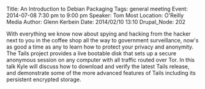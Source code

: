 Title: An Introduction to Debian Packaging
Tags: general meeting
Event: 2014-07-08 7:30 pm to 9:00 pm
Speaker: Tom Most
Location: O'Reilly Media
Author: Glenn Kerbein
Date: 2014/02/10 13:10
Drupal_Node: 202

With everything we know now about spying and hacking from the hacker next
to you in the coffee shop all the way to government surveillance, now's as
good a time as any to learn how to protect your privacy and anonymity. The
Tails project provides a live bootable disk that sets up a secure
anonymous session on any computer with all traffic routed over Tor. In this
talk Kyle will discuss how to download and verify the latest Tails release,
and demonstrate some of the more advanced features of Tails including its
persistent encrypted storage.
